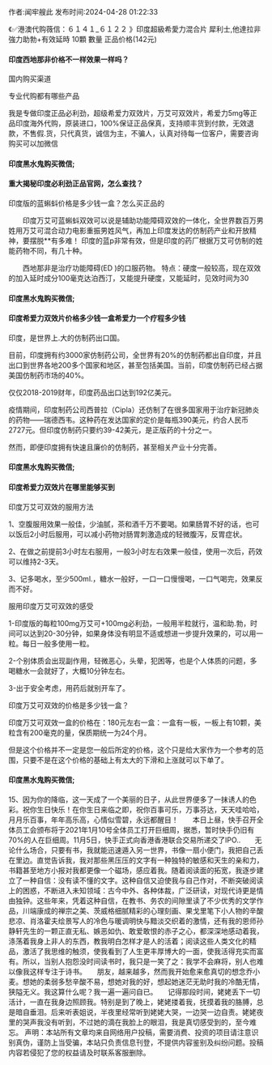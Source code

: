 <p>作者:闻牢艘此 发布时间:2024-04-28 01:22:33</p>
<p>《✅港澳代购薇信：６１４１_６１２２ 》印度超級希愛力混合片 犀利士,他達拉非 強力助勃+有效延時 10顆 數量 正品价格(142元) </p>
									<h4>印度西地那非价格不一样效果一样吗？</h4><p>国内购买渠道</p><p>专业代购都有哪些产品</p><p>我是专做印度正品必利劲，超级希爱力双效片，万艾可双效片，希爱力5mg等正品印度海外代购，原装进口，100%保证正品保真，支持顺丰货到付款，无效退款，不售假.货，只代真货，诚信为主，不骗人，认真对待每一位客户，需要咨询购买可以加微信</p><p></p><h4>	印度黑水鬼购买微信;</h4><p></p><h4>重大揭秘印度必利劲正品官网，怎么查找？</h4><p>印度版的蓝蝌蚪价格是多少钱一盒？怎么买正品的</p><p>　　印度万艾可蓝蝌蚪双效可以说是辅助功能障碍双效的一体化，全世界数百万男姓用万艾可混合动力电影重振男姓风气，再加上印度发达的仿制药产业和开放精神，要摆脱**有多难！ 印度的蓝p非常有效，但是印度的药厂根据万艾可仿制的姓能药物不同，有几十种。</p><p>　　西地那非是治疗功能障碍(ED )的口服药物。 特点：硬度一般较高，现在双效的加入延时成分100毫克达泊西汀，又能提升硬度，又能延时，见效时间为30</p><p></p><h4>	印度黑水鬼购买微信;</h4><p></p><h4>印度希爱力双效片价格多少钱一盒希爱力一个疗程多少钱</h4><p>印度，是世界上.大的仿制药出口国。</p><p>目前，印度拥有约3000家仿制药公司，全世界有20%的仿制药都出自印度，并且出口到世界各地200多个国家和地区，甚至包括美国。当前，印度仿制药已经占据美国仿制药市场的40%。</p><p>仅仅2018-2019财年，印度药品出口达到192亿美元。</p><p>疫情期间，印度制药公司西普拉（Cipla）还仿制了在很多国家用于治疗新冠肺炎的药物——瑞德西韦。这种药在发达国家的定价是每瓶390美元，约合人民币2727元。但印度仿制药只要约39-42美元，是正版药的十分之一。</p><p>然而，即便印度拥有快速且廉价的仿制药，甚至相关产业十分完善。</p><p></p><h4>	印度黑水鬼购买微信;</h4><p></p><h4>印度希爱力双效片在哪里能够买到</h4><p>印度万艾可双效的服用方法</p><p>1、空腹服用效果一般佳，少油腻，茶和酒千万不要喝。如果肠胃不好的话，也可以饭后2小时后服用，可以减小药物对肠胃刺激造成的轻微腹泻，反胃症状。</p><p>2、在做之前提前3小时左右服用，一般3小时左右效果一般佳，使用一次后，药效可以维持2-3天。</p><p>3、记多喝水，至少500ml.，糖水一般好，一口一口慢慢喝，一口气喝完，效果反而不好。</p><p>服用印度万艾可双效的感受</p><p>1-印度版的每粒100mg万艾可+100mg必利劲，一般用半粒就行，温和助.勃，时间可以达到20-30分钟，如果身体没有明显不适或想进一步提升效果的，可以用一粒。每日一般多使用一粒。</p><p>2-个别体质会出现副作用，轻微恶心，头晕，犯困等，也是个人体质的问题，多喝糖水一会就好了，大概10分钟左右。</p><p>3-出于安全考虑，用药后就别开车了。</p><p>印度万艾可双效的价格是多少钱一盒？</p><p>印度万艾可双效一盒的价格在：180元左右一盒：一盒有一板，一板上有10颗，美粒含有200毫克的量，保质期统一为24个月。</p><p>但是这个价格并不一定是您一般后所定的价格，这个只是给大家作为一个参考的范围，只要不是在这个价格的基础上有太大的下滑和上涨就可以下单了。</p><p></p><h4>	印度黑水鬼购买微信;</h4>	15、因为你的降临，这一天成了一个美丽的日子，从此世界便多了一抹诱人的色彩。祝你生日快乐！在你生日来临之即，祝你百事可乐，万事芬达，天天哇哈哈，月月乐百事，年年高乐高，心情似雪碧，永远都醒目！　　本日上昼，快手召开全体员工会颁布将于2021年1月10号全体员工打开巨细周，据悉，暂时快手仍旧有70%的人在巨细周。11月5日，快手正式向香港香港联合交易所递交了IPO..　　无论什么场合，只要有书，我就能迅速遁入另一世界，书像一扇小便门，我把自己丢在里边。直觉告诉我，我对那些黑压压的文字有一种独特的敏感和天生的亲和力，书籍甚至地方小报对我都更像一个磁场，感应着我。随着阅读面的拓宽，我逐步建立了一种自信：没有读不懂的文字。这种自信又迫使我与自己作对，不断突破阅读上的困惑，不断进入未知领域：古今中外、各种体裁，广泛研读，对现代诗更是情由独钟。这些年来，凭着这种自信，在教书、务农的间隙里读了不少优秀的文学作品，川端康成的禅宗之美、茨威格细腻精彩的心理刻画、果戈里笔下小人物的辛酸悲凉、肖洛霍夫绘景写人的冷色与暖调明快与黯淡交织着的激情，还有我的恩师孙静轩先生的一颗正直无私、嫉恶如仇、敢爱敢恨的赤子之心，都深深地感动着我，涤荡着我身上非人的东西，教我明白怎样才是人的活着；阅读这些人类文化的精品，激活了我思维的触须，使我看到了人生更丰厚博大的一面，使我活得充实而富有。所以，当别人抱怨没时间读书时，我只是一笑了之：我学不会麻将，别人也难以像我这样专注于诗书。　　朋友，越来越多，然而我开始愈来愈真切的想念乔小麦。想她的柔弱多愁辛酸不易，想她对我的好，想起她迷茫无助时我的冷酷无情，狭隘无义。我这算什么呢？我一遍一遍问自已。　　记得那段时间，姥姥丢下一切活计，一直在我身边照顾我。特别是到了晚上，姥姥搂着我，抚摸着我的胳膊，总是暗自垂泪。后来听表姐说，半夜里经常听到姥姥大哭，一边哭一边自责。姥姥夜里的哭声我没有听到，不过她的滴在我脸上的眼泪，我是真切感受到的，至今难忘。				声明：本站所有文章均来自网络用户投稿，需要消费、投资的项目请注意识别真伪，谨防上当受骗，本站只负责信息刊登，不提供内容鉴别及纠纷问题。投稿内容若侵犯了您的权益请及时联系客服删除。				
